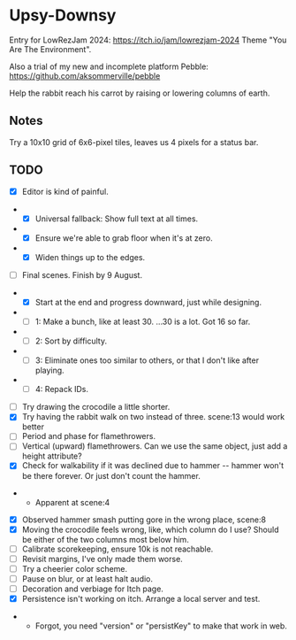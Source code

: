 # Upsy-Downsy

Entry for LowRezJam 2024: https://itch.io/jam/lowrezjam-2024
Theme "You Are The Environment".

Also a trial of my new and incomplete platform Pebble: https://github.com/aksommerville/pebble

Help the rabbit reach his carrot by raising or lowering columns of earth.

## Notes

Try a 10x10 grid of 6x6-pixel tiles, leaves us 4 pixels for a status bar.

## TODO

- [x] Editor is kind of painful.
- - [x] Universal fallback: Show full text at all times.
- - [x] Ensure we're able to grab floor when it's at zero.
- - [x] Widen things up to the edges.
- [ ] Final scenes. Finish by 9 August.
- - [x] Start at the end and progress downward, just while designing.
- - [ ] 1: Make a bunch, like at least 30. ...30 is a lot. Got 16 so far.
- - [ ] 2: Sort by difficulty.
- - [ ] 3: Eliminate ones too similar to others, or that I don't like after playing.
- - [ ] 4: Repack IDs.
- [ ] Try drawing the crocodile a little shorter.
- [x] Try having the rabbit walk on two instead of three. scene:13 would work better
- [ ] Period and phase for flamethrowers.
- [ ] Vertical (upward) flamethrowers. Can we use the same object, just add a height attribute?
- [x] Check for walkability if it was declined due to hammer -- hammer won't be there forever. Or just don't count the hammer.
- - Apparent at scene:4
- [x] Observed hammer smash putting gore in the wrong place, scene:8
- [x] Moving the crocodile feels wrong, like, which column do I use? Should be either of the two columns most below him.
- [ ] Calibrate scorekeeping, ensure 10k is not reachable.
- [ ] Revisit margins, I've only made them worse.
- [ ] Try a cheerier color scheme.
- [ ] Pause on blur, or at least halt audio.
- [ ] Decoration and verbiage for Itch page.
- [x] Persistence isn't working on itch. Arrange a local server and test.
- - Forgot, you need "version" or "persistKey" to make that work in web.
